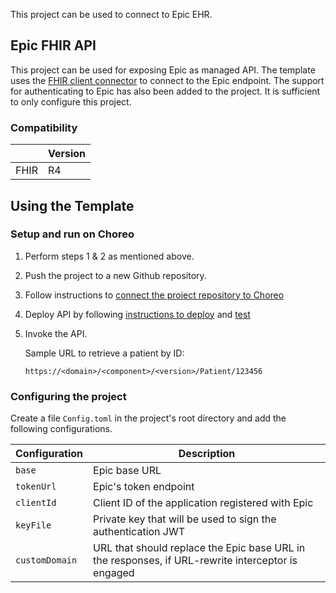 This project can be used to connect to Epic EHR.

## Epic FHIR API

This project can be used for exposing Epic as managed API. The template uses the [FHIR client connector](https://central.ballerina.io/wso2healthcare/healthcare.clients.fhirr4) to connect to the Epic endpoint. The support for authenticating to Epic has also been added to the project. It is sufficient to only configure this project.


### Compatibility
|                     | Version                   |
|---------------------|---------------------------|
| FHIR                | R4                        |

## Using the Template

### Setup and run on Choreo

1. Perform steps 1 & 2 as mentioned above.

2. Push the project to a new Github repository.

3. Follow instructions to [connect the project repository to Choreo](https://wso2.com/choreo/docs/tutorials/connect-your-existing-ballerina-project-to-choreo/)

4. Deploy API by following [instructions to deploy](https://wso2.com/choreo/docs/tutorials/create-your-first-rest-api/#step-2-deploy) and [test](https://wso2.com/choreo/docs/tutorials/create-your-first-rest-api/#step-3-test)

5. Invoke the API.

    Sample URL to retrieve a patient by ID:

    `https://<domain>/<component>/<version>/Patient/123456`


### Configuring the project

Create a file `Config.toml` in the project's root directory and add the following configurations.

| Configuration     | Description                                                                                           |
|-------------------|-------------------------------------------------------------------------------------------------------|
| `base`            | Epic base URL                                                                                         |
| `tokenUrl`        | Epic's token endpoint                                                                                 |
| `clientId`        | Client ID of the application registered with Epic                                                     |
| `keyFile`         | Private key that will be used to sign the authentication JWT                                          |
| `customDomain`    | URL that should replace the Epic base URL in the responses, if URL-rewrite interceptor is engaged     |
